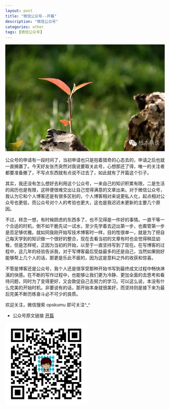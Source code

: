 ```yaml
---
layout: post
title: "微信公众号--开篇"
description: "微信公众号"
categories: other
tags: [微信公众号]
---
```


![start](/images/start.jpg)

公众号的申请有一段时间了，当初申请也只是抱着猎奇的心态去的，申请之后也就一直搁置了。今天好友张杰突然对我说要取关此号，心想那还了得，唯一的关注者都要准备撤了，不写点东西就有点说不过去了，如此就有了开篇这个引子。

其实，我还没有怎么想好去利用这个公众号，一来自己的知识积累有限，二是生活的阅历也是有限，这样便很难交出让自己觉得满意的文章出来。对于微信公众号，我认为它和个人博客还是有很多区别的，个人博客相对来说更私人化，起点相对公众号也更低，而公众号对个人的考验也更大，这也是我迟迟未更新的主要几个原因。

不过，转念一想，有时候顾虑的东西多了，也不见得是一件好的事情。一直干等一个合适的时机，倒不如干脆先试一试水，至少先学着去迈出第一步，也甭管第一步是否足够优雅。就如同我刚开始写技术博客时一样，目的性很单一，就是为了把自己每天学到的知识做一个很好的整合，现在去看当初的文章有时也会觉得稍显幼稚，但是怎样呢，正因为当初的开始，以至于一直坚持写到了现在。在写博客的过程中，这几年的经验告诉我，对于写博客最后受益最多的还是自己，当然如果刚好能够帮上几个人的话，那更是乐此不疲的，因为这是意料之外的收获和惊喜。

不管是博客还是公众号，我个人还是很享受那种开始书写到最终成文过程中畅快淋漓的快感。在不断的写作过程中，也能够让我们更为冷静、更加全面的去思考和看待问题，同时为了变得更好，又会敦促自己去努力的学习。可以这么说，本没有什么完美的开始时机，非要说有的话，那开始本身就很美好，而坚持则是接下来为最后完美不断历练奋斗必不可少的良质。

欢迎关注，微信搜索 opskumu 即可关注^_^

* 公众号原文链接 [开篇](http://mp.weixin.qq.com/s?__biz=MzAxODUwNDc4MA==&mid=213596736&idx=1&sn=d3785ef4b66771a15d63a35bc4781909#rd)

![微信公众号](/images/weixin.jpg)

